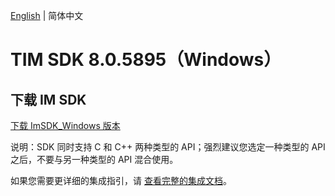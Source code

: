 [English](./README.md) | 简体中文

# TIM SDK 8.0.5895（Windows）

## 下载 IM SDK

[下载 ImSDK_Windows 版本](https://im.sdk.qcloud.com/download/plus/8.0.5895/cross_platform/ImSDK_Windows_8.0.5895.zip)

说明：SDK 同时支持 C 和 C++ 两种类型的 API；强烈建议您选定一种类型的 API 之后，不要与另一种类型的 API 混合使用。

如果您需要更详细的集成指引，请 [查看完整的集成文档](https://cloud.tencent.com/document/product/269/75287)。
